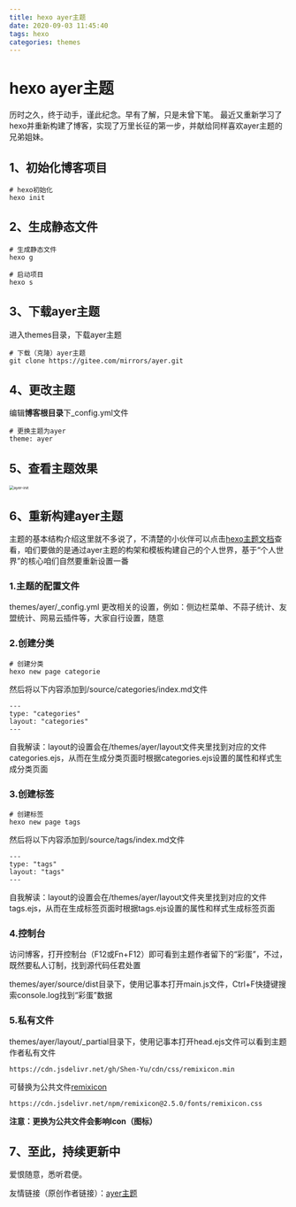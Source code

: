 ```yaml
---
title: hexo ayer主题
date: 2020-09-03 11:45:40
tags: hexo
categories: themes
---
```


# hexo ayer主题

历时之久，终于动手，谨此纪念。早有了解，只是未曾下笔。
最近又重新学习了hexo并重新构建了博客，实现了万里长征的第一步，并献给同样喜欢ayer主题的兄弟姐妹。

## 1、初始化博客项目

```
# hexo初始化
hexo init
```

## 2、生成静态文件


```
# 生成静态文件 
hexo g

# 启动项目
hexo s
```

## 3、下载ayer主题
进入themes目录，下载ayer主题

```
# 下载（克隆）ayer主题
git clone https://gitee.com/mirrors/ayer.git
```

## 4、更改主题
编辑**博客根目录**下_config.yml文件

```
# 更换主题为ayer
theme: ayer
```

## 5、查看主题效果

<img src="http://images.shuaiqiang.net/1.png" alt="ayer-init" style="zoom:50%;" />

## 6、重新构建ayer主题

主题的基本结构介绍这里就不多说了，不清楚的小伙伴可以点击[hexo主题文档](https://hexo.io/zh-cn/docs/themes)查看，咱们要做的是通过ayer主题的构架和模板构建自己的个人世界，基于“个人世界”的核心咱们自然要重新设置一番

### 1.主题的配置文件

themes/ayer/_config.yml 更改相关的设置，例如：侧边栏菜单、不蒜子统计、友盟统计、网易云插件等，大家自行设置，随意

### 2.创建分类

```
# 创建分类
hexo new page categorie
```

然后将以下内容添加到/source/categories/index.md文件

```
---
type: "categories"
layout: "categories"
---
```

自我解读：layout的设置会在/themes/ayer/layout文件夹里找到对应的文件categories.ejs，从而在生成分类页面时根据categories.ejs设置的属性和样式生成分类页面

### 3.创建标签

```
# 创建标签
hexo new page tags
```

然后将以下内容添加到/source/tags/index.md文件

```
---
type: "tags"
layout: "tags"
---
```

自我解读：layout的设置会在/themes/ayer/layout文件夹里找到对应的文件tags.ejs，从而在生成标签页面时根据tags.ejs设置的属性和样式生成标签页面

### 4.控制台

访问博客，打开控制台（F12或Fn+F12）即可看到主题作者留下的“彩蛋”，不过，既然要私人订制，找到源代码任君处置

themes/ayer/source/dist目录下，使用记事本打开main.js文件，Ctrl+F快捷键搜索console.log找到“彩蛋”数据

### 5.私有文件

themes/ayer/layout/_partial目录下，使用记事本打开head.ejs文件可以看到主题作者私有文件

```
https://cdn.jsdelivr.net/gh/Shen-Yu/cdn/css/remixicon.min
```

可替换为公共文件[remixicon](http://remixicon.cn/)

```
https://cdn.jsdelivr.net/npm/remixicon@2.5.0/fonts/remixicon.css
```

**注意：更换为公共文件会影响Icon（图标）**

## 7、至此，持续更新中

爱恨随意，悉听君便。

友情链接（原创作者链接）：[ayer主题](https://shen-yu.gitee.io/)

